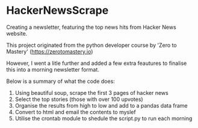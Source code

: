 # HackerNewsScrape

Creating a newsletter, featuring the top news hits from Hacker News website.

This project originated from the python developer course by 'Zero to Mastery' (https://zerotomastery.io)

However, I went a litle further and added a few extra feautures to finalise this into a morning newsletter format.

Below is a summary of what the code does:

1. Using beautiful soup, scrape the first 3 pages of hacker news
2. Select the top stories (those with over 100 upvotes)
3. Organise the results from high to low and add to a pandas data frame
4. Convert to html and email the contents to myslef 
5. Utilise the crontab module to shedule the script.py to run each morning 

